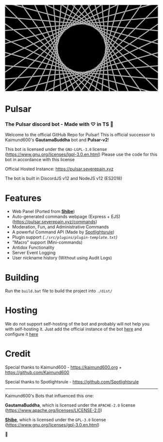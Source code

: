 <div align="center">
	<img src="gfx/Pulsar.jpg" title="Pulsar" alt="Pulsar" />
</div>

# Pulsar 
### The Pulsar discord bot - Made with &#x2661; in TS &#x1F31F;


Welcome to the official GitHub Repo for Pulsar! This is official successor to Kaimund600's **GautamaBuddha** bot and **Pulsar-v2**!

This bot is licensed under the `GNU-LGPL-3.0` license 
(https://www.gnu.org/licenses/lgpl-3.0.en.html)
Please use the code for this bot in accordance with this license

Official Hosted Instance: https://pulsar.severepain.xyz

The bot is built in DiscordJS v12 and NodeJS v12 (ES2018)

# Features
  - Web Panel (Ported from [**Shibe**](https://github.com/Kaimund600/Shibe))
  - Auto-generated commands webpage (Express + EJS) (https://pulsar.severepain.xyz/commands)
  - Moderation, Fun, and Administrative Commands
  - A powerful Command API (Made by [Spotlightsrule](https://github.com/Spotlightsrule))
  - Plugin support *(`./src/plugins/plugin-template.txt`)*
  - "Macro" support (Mini-commands)
  - Antidox Functionality
  - Server Event Logging
  - User nickname history (Without using Audit Logs)
  
# Building

Run the `build.bat` file to build the project into `./dist/`
  
# Hosting

We do not support self-hosting of the bot and probably will not help you with self-hosting it. Just add the official instance of the bot [here](https://discordapp.com/api/oauth2/authorize?client_id=554088766763958285&permissions=8&scope=bot) and configure it [here](https://pulsar.severepain.xyz)

# Credit

Special thanks to Kaimund600 - https://kaimund600.org + https://github.com/Kaimund600

Special thanks to Spotlightsrule - https://github.com/Spotlightsrule

---
Kaimund600's Bots that influenced this one:

**GautamaBuddha**, which is licensed under the `APACHE-2.0` license 
(https://www.apache.org/licenses/LICENSE-2.0)

[**Shibe**](https://github.com/Kaimund600/Shibe), which is licensed under the `GPL-3.0` license 
(https://www.gnu.org/licenses/gpl-3.0.en.html)

&#x1F31F;
